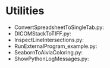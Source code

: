 # Utilities

- ConvertSpreadsheetToSingleTab.py: 
- DICOMStackToTIFF.py: 
- InspectLineIntersections.py: 
- RunExternalProgram_example.py: 
- SeabornToAiviaColoring.py: 
- ShowPythonLogMessages.py: 
